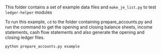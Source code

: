 This folder contains a set of example data files and `make_je_list.py` to test `ledger-helper` modules

To run this example, `cd` to the folder containing  prepare_accounts.py and run the command to get the opening and closing balance sheets, income statements, cash flow statements and also generate the opening and closing ledger files.

`python prepare_accounts.py example`
